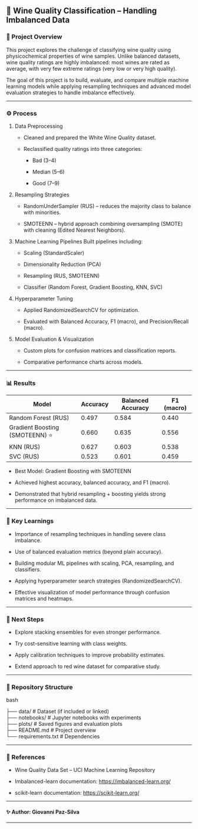 ## 🍷 Wine Quality Classification – Handling Imbalanced Data
### 📌 Project Overview

This project explores the challenge of classifying wine quality using physicochemical properties of wine samples. Unlike balanced datasets, wine quality ratings are highly imbalanced: most wines are rated as average, with very few extreme ratings (very low or very high quality).

The goal of this project is to build, evaluate, and compare multiple machine learning models while applying resampling techniques and advanced model evaluation strategies to handle imbalance effectively.

----------------------------------------------------------------------------------------------------------------------------------------------------------------------------------------

### ⚙️ Process

1. Data Preprocessing

    * Cleaned and prepared the White Wine Quality dataset.

    * Reclassified quality ratings into three categories:

        * Bad (3–4)

        * Median (5–6)

        * Good (7–9)

2. Resampling Strategies

    * RandomUnderSampler (RUS) – reduces the majority class to balance with minorities.

    * SMOTEENN – hybrid approach combining oversampling (SMOTE) with cleaning (Edited Nearest Neighbors).

3. Machine Learning Pipelines
Built pipelines including:

    * Scaling (StandardScaler)

    * Dimensionality Reduction (PCA)

    * Resampling (RUS, SMOTEENN)

    * Classifier (Random Forest, Gradient Boosting, KNN, SVC)

4. Hyperparameter Tuning

    * Applied RandomizedSearchCV for optimization.

    * Evaluated with Balanced Accuracy, F1 (macro), and Precision/Recall (macro).

5. Model Evaluation & Visualization

    * Custom plots for confusion matrices and classification reports.

    * Comparative performance charts across models.

------------------------------------------------------------------------------------------------------------------------

### 📊 Results
| Model	               | Accuracy	| Balanced Accuracy	| F1 (macro)|
|----------------------|-----------|-------------------|-----------|
| Random Forest (RUS)  |	0.497	|0.584	|0.440|
|Gradient Boosting (SMOTEENN) ⭐|	0.660|	0.635|	0.556|
|KNN (RUS)|	0.627	|0.603	|0.538|
|SVC (RUS)|	0.523|	0.601|	0.459|

* Best Model: Gradient Boosting with SMOTEENN

* Achieved highest accuracy, balanced accuracy, and F1 (macro).

* Demonstrated that hybrid resampling + boosting yields strong performance on imbalanced data.

------------------------------------------------------------------------------------------------------------------------

### 🧠 Key Learnings

* Importance of resampling techniques in handling severe class imbalance.

* Use of balanced evaluation metrics (beyond plain accuracy).

* Building modular ML pipelines with scaling, PCA, resampling, and classifiers.

* Applying hyperparameter search strategies (RandomizedSearchCV).

* Effective visualization of model performance through confusion matrices and heatmaps.

------------------------------------------------------------------------------------------------------------------------

### 🚀 Next Steps

* Explore stacking ensembles for even stronger performance.

* Try cost-sensitive learning with class weights.

* Apply calibration techniques to improve probability estimates.

* Extend approach to red wine dataset for comparative study.

------------------------------------------------------------------------------------------------------------------------

### 📂 Repository Structure
bash

├── data/                  # Dataset (if included or linked)  
├── notebooks/             # Jupyter notebooks with experiments  
├── plots/                 # Saved figures and evaluation plots  
├── README.md              # Project overview  
└── requirements.txt       # Dependencies  

------------------------------------------------------------------------------------------------------------------------

### 📑 References

* Wine Quality Data Set – UCI Machine Learning Repository

* Imbalanced-learn documentation: https://imbalanced-learn.org/

* scikit-learn documentation: https://scikit-learn.org/

------------------------------------------------------------------------------------------------------------------------

#### ✨ Author: Giovanni Paz-Silva

------------------------------------------------------------------------------------------------------------------------